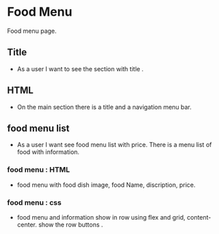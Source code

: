 # Food Menu
Food menu page.

## Title
- As a user I want to see the section with title .
## HTML
- On the main section there is a title and a navigation menu bar.
## food menu list
- As a user I want see food menu list with  price.
 There is a menu list of food with information.
### food menu : HTML
- food menu with food dish image, food Name, discription, price.
### food menu : css
- food menu and information show in row using flex and grid, content-center.
show the row buttons .
